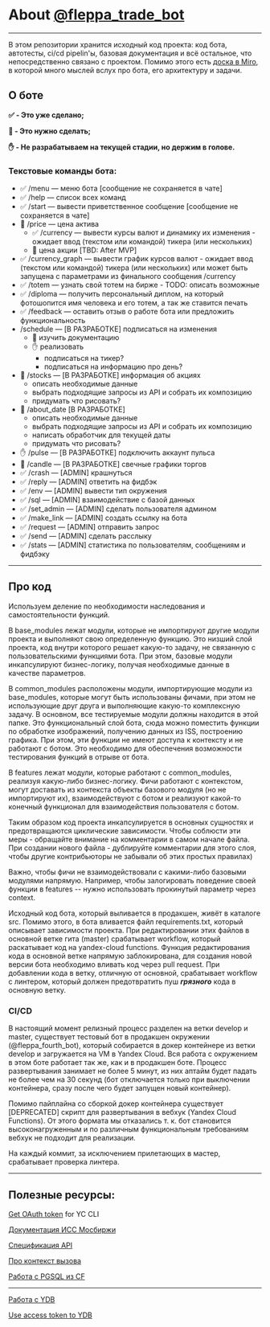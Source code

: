 # About [@fleppa_trade_bot](https://t.me/floppa_trade_bot?start=8a47115d-399b-4f20-8064-2f40497c4537)
---
В этом репозитории хранится исходный код проекта: код бота, автотесты, ci/cd pipelin'ы, базовая документация и всё остальное, что непосредственно связано с проектом. Помимо этого есть [доска в Miro](https://miro.com/app/board/uXjVP2tpPRg=/?share_link_id=930676536983), в которой много мыслей вслух про бота, его архитектуру и задачи.

## О боте
__:white_check_mark: - Это уже сделано;__ 

__:white_square_button: - Это нужно сделать;__

__:hand: - Не разрабатываем на текущей стадии, но держим в голове.__

### Текстовые команды бота:
* :white_check_mark: /menu — меню бота [сообщение не сохраняется в чате]
* :white_check_mark: /help — список всех команд
* :white_check_mark: /start — вывести приветственное сообщение [сообщение не сохраняется в чате]
* :white_square_button: /price — цена актива
  * :white_check_mark: /currency — вывести курсы валют и динамику их изменения - ожидает ввод (текстом или командой) тикера (или нескольких)
  * :white_square_button: цена акции [TBD: After MVP]
* :white_check_mark: /currency_graph — вывести график курсов валют - ожидает ввод (текстом или командой) тикера (или нескольких) или может быть запущена с параметрами из финального сообщения /currency
* :white_check_mark: /totem — узнать свой тотем на бирже - TODO: описать возможные
* :white_check_mark: /diploma — получить персональный диплом, на который фотошопится имя человека и его тотем, а так же ставится печать
* :white_check_mark: /feedback — оставить отзыв о работе бота или предложить функциональность
* /schedule — [В РАЗРАБОТКЕ] подписаться на изменения
  * :white_square_button: изучить документацию
  * :hand: реализовать
    * подписаться на тикер?
    * подписаться на информацию про день?
* :white_square_button: /stocks — [В РАЗРАБОТКЕ] информация об акциях
  * описать необходимые данные
  * выбрать подходящие запросы из API и собрать их композицию
  * придумать что рисовать?
* :white_square_button: /about_date [В РАЗРАБОТКЕ]
  * описать необходимые данные
  * выбрать подходящие запросы из API и собрать их композицию
  * написать обработчик для текущей даты
  * придумать что рисовать?
* :hand: /pulse — [В РАЗРАБОТКЕ] подключить аккаунт пульса
* :white_square_button: /candle — [В РАЗРАБОТКЕ] свечные графики торгов
* :white_check_mark: /crash — [ADMIN] крашнуться
* :white_check_mark: /reply — [ADMIN] ответить на фидбэк
* :white_check_mark: /env — [ADMIN] вывести тип окружения
* :white_check_mark: /sql — [ADMIN] взаимодействие с базой данных
* :white_check_mark: /set_admin — [ADMIN] сделать пользователя админом
* :white_check_mark: /make_link — [ADMIN] создать ссылку на бота
* :white_check_mark: /request — [ADMIN] отправить запрос
* :white_check_mark: /send — [ADMIN] сделать расслыку
* :white_check_mark: /stats — [ADMIN] статистика по пользователям, сообщениям и фидбэку

***

## Про код

Используем деление по необходимости наследования и самостоятельности функций. 

В base_modules лежат модули, которые не импортируют другие модули проекта и выполняют свою определенную функцию.
Это низший слой проекта, код внутри которого решает какую-то задачу, не связанную с пользовательскими функциями бота.
При этом, базовые модули инкапсулируют бизнес-логику, получая необходимые данные в качестве параметров.

В common_modules расположены модули, импортирующие модули из base_modules, которые могут быть использованы фичами, 
при этом не использующие друг друга и выполняющие какую-то комплексную задачу. В основном, все тестируемые модули
должны находится в этой папке. Это функциональный слой бота, сюда можно поместить функции по обработке изображений,
получению данных из ISS, построению графика. При этом, эти функции не имеют доступа к контексту и не работают с ботом.
Это необходимо для обеспечения возможности тестирования функций в отрыве от бота.

В features лежат модули, которые работают с common_modules, реализуя какую-либо бизнес-логику. Фичи работают с 
контекстом, могут доставать из контекста объекты базового модуля (но не импортируют их), взаимодействуют с ботом и 
реализуют какой-то конечный функционал для взаимодействия пользователя с ботом.

Таким образом код проекта инкапсулируется в основных сущностях и предотвращаются циклические зависимости.
Чтобы соблюсти эти меры - обращайте внимание на комментарии в самом начале файла. При создании нового файла - дублируйте
комментарии для этого слоя, чтобы другие контрибьюторы не забывали об этих простых правилах)

Важно, чтобы фичи не взаимодействовали с какими-либо базовыми модулями напрямую. 
Например, чтобы залогировать поведение своей функции в features -- нужно использовать прокинутый параметр через context.

Исходный код бота, который выливается в продакшен, живёт в каталоге src. Помимо этого, в бота вливается файл requirements.txt, который описывает зависимости проекта.
При редактировании этих файлов в основной ветке гита (master) срабатывает workflow, который раскатывает код на yandex-cloud functions.
Функция редактирования кода в основной ветке напрямую заблокирована, для создания новой версии бота необходимо вливать код через pull request.
При добавлении кода в ветку, отличную от основной, срабатывает workflow с линтером, который должен предотвратить пуш ___грязного___ кода в основную ветку.

### CI/CD

В настоящий момент релизный процесс разделен на ветки develop и master, существует тестовый бот в продакшен окружении (@fleppa_fourth_bot), который собирается в докер контейнере из ветки develop и загружается на VM в Yandex Cloud. Вся работа с окружением в этом боте работает так же, как и в продакшен боте. Процесс развертывания занимает не более 5 минут, из них аптайм будет падать не более чем на 30 секунд (бот отключается только при выключении контейнера, сразу после чего будет запущен новый контейнер).

Помимо пайплайна со сборкой докер контейнера существует [DEPRECATED] скрипт для развертывания в вебхук (Yandex Cloud Functions). От этого формата мы отказались т. к. бот становится высоконагруженным и по различным функциональным требованиям вебхук не подходит для реализации.

На каждый коммит, за исключением прилетающих в мастер, срабатывает проверка линтера.

---
## Полезные ресурсы:

<a href=https://cloud.yandex.ru/docs/iam/concepts/authorization/oauth-token>Get OAuth token</a> for YC CLI

<a href=https://www.moex.com/a2193>Документация ИСС Мосбиржи</a> 

<a href=http://iss.moex.com/iss/reference/>Спецификация API</a>

<a href=https://cloud.yandex.ru/docs/functions/lang/python/context>Про контекст вызова</a>

<a href=https://cloud.yandex.ru/docs/functions/operations/database-connection>Работа с PGSQL из CF</a>

---

<a href=https://cloud.yandex.ru/docs/functions/tutorials/connect-to-ydb>Работа с YDB</a>

<a href=https://github.com/ydb-platform/ydb-python-sdk/blob/main/examples/access-token-credentials/main.py>Use access token to YDB</a>

